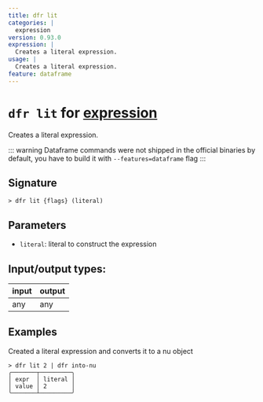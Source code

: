 ```yaml
---
title: dfr lit
categories: |
  expression
version: 0.93.0
expression: |
  Creates a literal expression.
usage: |
  Creates a literal expression.
feature: dataframe
---
```

<!-- This file is automatically generated. Please edit the command in https://github.com/nushell/nushell instead. -->

# `dfr lit` for [expression](/commands/categories/expression.md)

<div class='command-title'>Creates a literal expression.</div>

::: warning
Dataframe commands were not shipped in the official binaries by default, you have to build it with `--features=dataframe` flag
:::

## Signature

```> dfr lit {flags} (literal)```

## Parameters

 -  `literal`: literal to construct the expression


## Input/output types:

| input | output |
| ----- | ------ |
| any   | any    |

## Examples

Created a literal expression and converts it to a nu object
```nu
> dfr lit 2 | dfr into-nu
╭───────┬─────────╮
│ expr  │ literal │
│ value │ 2       │
╰───────┴─────────╯
```
